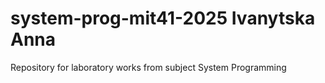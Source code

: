 # system-prog-mit41-2025 Ivanytska Anna
Repository for laboratory works from subject System Programming 
